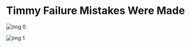 # Timmy Failure Mistakes Were Made

![img 0](https://i.imgur.com/ElXaWd1.jpg)

![img 1](https://i.imgur.com/9LbsJZz.png)

